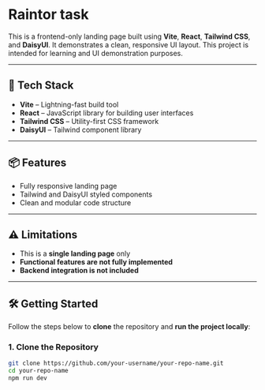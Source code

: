 # Raintor task

This is a frontend-only landing page built using **Vite**, **React**, **Tailwind CSS**, and **DaisyUI**. It demonstrates a clean, responsive UI layout. This project is intended for learning and UI demonstration purposes.

---

## 🚀 Tech Stack

- **Vite** – Lightning-fast build tool
- **React** – JavaScript library for building user interfaces
- **Tailwind CSS** – Utility-first CSS framework
- **DaisyUI** – Tailwind component library

---

## 📦 Features

- Fully responsive landing page
- Tailwind and DaisyUI styled components
- Clean and modular code structure

---

## ⚠️ Limitations

- This is a **single landing page** only
- **Functional features are not fully implemented**
- **Backend integration is not included**

---

## 🛠️ Getting Started

Follow the steps below to **clone** the repository and **run the project locally**:

### 1. Clone the Repository

```bash
git clone https://github.com/your-username/your-repo-name.git
cd your-repo-name
npm run dev

